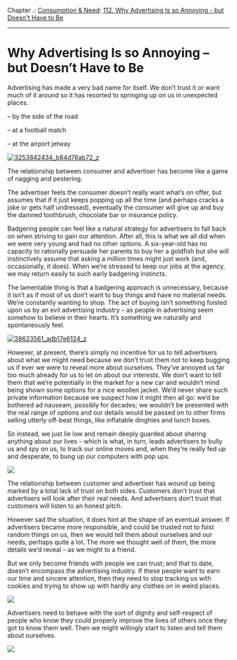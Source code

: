 Chapter .: [Consumption & Need](https://www.theschooloflife.com/thebookoflife/category/work/consumption-and-need/): [112. Why Advertising Is so Annoying - but Doesn't Have to Be](https://www.theschooloflife.com/thebookoflife/why-advertising-is-so-annoying-but-doesnt-have-to-be/)

* * *

# Why Advertising Is so Annoying – but Doesn’t Have to Be

Advertising has made a very bad name for itself. We don’t trust it or want much of it around so it has resorted to springing up on us in unexpected places.

– by the side of the road&nbsp;

– at a football match&nbsp;

– at the airport jetway&nbsp;

[![3253842434_b84d76ab72_z](https://www.theschooloflife.com/thebookoflife/wp-content/uploads/2015/07/3253842434_b84d76ab72_z.jpg)](http://www.thebookoflife.org/wp-content/uploads/2015/07/3253842434_b84d76ab72_z.jpg)

The relationship between consumer and advertiser has become like a game of nagging and pestering.

The advertiser feels the consumer doesn’t really want what’s on offer, but assumes that if it just keeps popping up all the time (and perhaps cracks a joke or gets half undressed), eventually the consumer will give up and buy the damned toothbrush, chocolate bar or insurance policy.

Badgering people can feel like a natural strategy for advertisers to fall back on when striving to gain our attention. After all, this is what we all did when we were very young and had no other options. A six-year-old has no capacity to rationally persuade her parents to buy her a goldfish but she will instinctively assume that asking a million times might just work (and, occasionally, it does). When we’re stressed to keep our jobs at the agency, we may return easily to such early badgering instincts.

The lamentable thing is that a badgering approach is unnecessary, because it isn’t as if most of us don’t want to buy things and have no material needs. We’re constantly wanting to shop. The act of buying isn’t something foisted upon us by an evil advertising industry – as people in advertising seem somehow to believe in their hearts. It’s something we naturally and spontaneously feel.

[![38623561_adb17e6124_z](https://www.theschooloflife.com/thebookoflife/wp-content/uploads/2015/07/38623561_adb17e6124_z.jpg)](http://www.thebookoflife.org/wp-content/uploads/2015/07/38623561_adb17e6124_z.jpg)

However, at present, there’s simply no incentive for us to tell advertisers about what we might need because we don’t trust them not to keep bugging us if ever we were to reveal more about ourselves. They’ve annoyed us far too much already for us to let on about our interests. We don’t want to tell them that we’re potentially in the market for a new car and wouldn’t mind being shown some options for a nice woollen jacket. We’d never share such private information because we suspect how it might then all go: we’d be bothered ad nauseam, possibly for decades; we wouldn’t be presented with the real range of options and our details would be passed on to other firms selling utterly off-beat things, like inflatable dinghies and lunch boxes.

So instead, we just lie low and remain deeply guarded about sharing anything about our lives – which is what, in turn, leads advertisers to bully us and spy on us, to track our online moves and, when they’re really fed up and desperate, to bung up our computers with pop ups.

![](http://o.aolcdn.com/hss/storage/midas/fa9b534892464058aea0242965e04401/200586432/pop-ups.jpg)

The relationship between customer and advertiser has wound up being marked by a total lack of trust on both sides. Customers don’t trust that advertisers will look after their real needs. And advertisers don’t trust that customers will listen to an honest pitch.

However sad the situation, it&nbsp;does hint at the shape of an eventual answer. If advertisers became more responsible, and could be trusted not to foist random things on us, then we would tell them about ourselves and our needs, perhaps quite a lot. The more we thought well of them, the more details we’d reveal – as we might to a friend.

But we only become friends with people we can trust; and that to date, doesn’t&nbsp;encompass the advertising industry. If these people want to earn our time and sincere attention, then they need to stop tracking us with cookies and trying to show up with hardly any clothes on in weird places.

![](http://2.bp.blogspot.com/-vCAlGgAbq3s/U5Mjoo3TS5I/AAAAAAAAAP4/1rlBgVrljJI/s1600/f67c99de2af5af20e4db8d5b0c46d7c7.jpg)

Advertisers need to behave with the sort of dignity and self-respect of people who know they could properly improve the lives of others once they got to know them well. Then we might willingly start to listen and tell them about ourselves.

[![](https://img.youtube.com/vi/X5JdX_iQ2Hk/0.jpg)](https://www.youtube.com/embed/X5JdX_iQ2Hk '')
